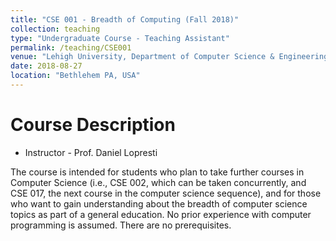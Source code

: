 ```yaml
---
title: "CSE 001 - Breadth of Computing (Fall 2018)"
collection: teaching
type: "Undergraduate Course - Teaching Assistant"
permalink: /teaching/CSE001
venue: "Lehigh University, Department of Computer Science & Engineering"
date: 2018-08-27
location: "Bethlehem PA, USA"
---
```


Course Description
======
* Instructor - Prof. Daniel Lopresti

The course is intended for students who plan to take further courses in Computer Science (i.e., CSE 002, which can be taken concurrently, and CSE 017, the next course in the computer science sequence), and for those who want to gain understanding about the breadth of computer science topics as part of a general education. No prior experience with computer programming is assumed. There are no prerequisites.

